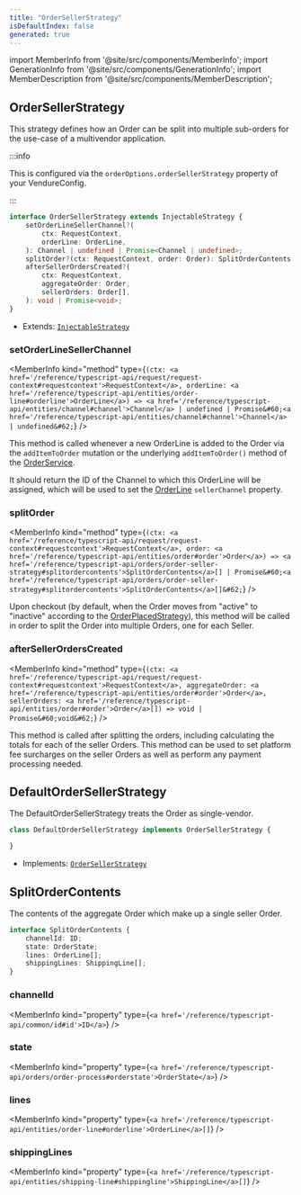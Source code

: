 ```yaml
---
title: "OrderSellerStrategy"
isDefaultIndex: false
generated: true
---
```

<!-- This file was generated from the Vendure source. Do not modify. Instead, re-run the "docs:build" script -->
import MemberInfo from '@site/src/components/MemberInfo';
import GenerationInfo from '@site/src/components/GenerationInfo';
import MemberDescription from '@site/src/components/MemberDescription';


## OrderSellerStrategy

<GenerationInfo sourceFile="packages/core/src/config/order/order-seller-strategy.ts" sourceLine="43" packageName="@bb-vendure/core" since="2.0.0" />

This strategy defines how an Order can be split into multiple sub-orders for the use-case of
a multivendor application.

:::info

This is configured via the `orderOptions.orderSellerStrategy` property of
your VendureConfig.

:::

```ts title="Signature"
interface OrderSellerStrategy extends InjectableStrategy {
    setOrderLineSellerChannel?(
        ctx: RequestContext,
        orderLine: OrderLine,
    ): Channel | undefined | Promise<Channel | undefined>;
    splitOrder?(ctx: RequestContext, order: Order): SplitOrderContents[] | Promise<SplitOrderContents[]>;
    afterSellerOrdersCreated?(
        ctx: RequestContext,
        aggregateOrder: Order,
        sellerOrders: Order[],
    ): void | Promise<void>;
}
```
* Extends: <code><a href='/reference/typescript-api/common/injectable-strategy#injectablestrategy'>InjectableStrategy</a></code>



<div className="members-wrapper">

### setOrderLineSellerChannel

<MemberInfo kind="method" type={`(ctx: <a href='/reference/typescript-api/request/request-context#requestcontext'>RequestContext</a>, orderLine: <a href='/reference/typescript-api/entities/order-line#orderline'>OrderLine</a>) => <a href='/reference/typescript-api/entities/channel#channel'>Channel</a> | undefined | Promise&#60;<a href='/reference/typescript-api/entities/channel#channel'>Channel</a> | undefined&#62;`}   />

This method is called whenever a new OrderLine is added to the Order via the `addItemToOrder` mutation or the
underlying `addItemToOrder()` method of the <a href='/reference/typescript-api/services/order-service#orderservice'>OrderService</a>.

It should return the ID of the Channel to which this OrderLine will be assigned, which will be used to set the
<a href='/reference/typescript-api/entities/order-line#orderline'>OrderLine</a> `sellerChannel` property.
### splitOrder

<MemberInfo kind="method" type={`(ctx: <a href='/reference/typescript-api/request/request-context#requestcontext'>RequestContext</a>, order: <a href='/reference/typescript-api/entities/order#order'>Order</a>) => <a href='/reference/typescript-api/orders/order-seller-strategy#splitordercontents'>SplitOrderContents</a>[] | Promise&#60;<a href='/reference/typescript-api/orders/order-seller-strategy#splitordercontents'>SplitOrderContents</a>[]&#62;`}   />

Upon checkout (by default, when the Order moves from "active" to "inactive" according to the <a href='/reference/typescript-api/orders/order-placed-strategy#orderplacedstrategy'>OrderPlacedStrategy</a>),
this method will be called in order to split the Order into multiple Orders, one for each Seller.
### afterSellerOrdersCreated

<MemberInfo kind="method" type={`(ctx: <a href='/reference/typescript-api/request/request-context#requestcontext'>RequestContext</a>, aggregateOrder: <a href='/reference/typescript-api/entities/order#order'>Order</a>, sellerOrders: <a href='/reference/typescript-api/entities/order#order'>Order</a>[]) => void | Promise&#60;void&#62;`}   />

This method is called after splitting the orders, including calculating the totals for each of the seller Orders.
This method can be used to set platform fee surcharges on the seller Orders as well as perform any payment processing
needed.


</div>


## DefaultOrderSellerStrategy

<GenerationInfo sourceFile="packages/core/src/config/order/default-order-seller-strategy.ts" sourceLine="11" packageName="@bb-vendure/core" since="2.0.0" />

The DefaultOrderSellerStrategy treats the Order as single-vendor.

```ts title="Signature"
class DefaultOrderSellerStrategy implements OrderSellerStrategy {

}
```
* Implements: <code><a href='/reference/typescript-api/orders/order-seller-strategy#ordersellerstrategy'>OrderSellerStrategy</a></code>




## SplitOrderContents

<GenerationInfo sourceFile="packages/core/src/config/order/order-seller-strategy.ts" sourceLine="19" packageName="@bb-vendure/core" since="2.0.0" />

The contents of the aggregate Order which make up a single seller Order.

```ts title="Signature"
interface SplitOrderContents {
    channelId: ID;
    state: OrderState;
    lines: OrderLine[];
    shippingLines: ShippingLine[];
}
```

<div className="members-wrapper">

### channelId

<MemberInfo kind="property" type={`<a href='/reference/typescript-api/common/id#id'>ID</a>`}   />


### state

<MemberInfo kind="property" type={`<a href='/reference/typescript-api/orders/order-process#orderstate'>OrderState</a>`}   />


### lines

<MemberInfo kind="property" type={`<a href='/reference/typescript-api/entities/order-line#orderline'>OrderLine</a>[]`}   />


### shippingLines

<MemberInfo kind="property" type={`<a href='/reference/typescript-api/entities/shipping-line#shippingline'>ShippingLine</a>[]`}   />




</div>
